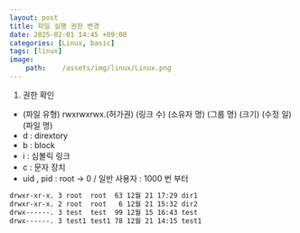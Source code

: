 ```yaml
---
layout: post
title: 파일 실행 권한 변경
date: 2025-02-01 14:45 +09:00
categories: [Linux, basic]
tags: [linux] 
image:
    path:    /assets/img/linux/Linux.png
---
```


1. 권한 확인 
- (파일 유형) rwxrwxrwx.(허가권) (링크 수) (소유자 명) (그룹 명) (크기) (수정 일) (파일 명)
- d : dirextory
- b : block
- i : 심볼릭 링크
- c : 문자 장치
- uid , pid : root → 0 / 일반 사용자 : 1000 번 부터
```bash
drwxr-xr-x. 3 root  root  63 12월 21 17:29 dir1
drwxr-xr-x. 2 root  root   6 12월 21 15:32 dir2
drwx------. 3 test  test  99 12월 15 16:43 test
drwx------. 3 test1 test1 78 12월 21 14:15 test1
```